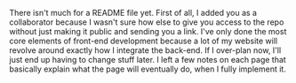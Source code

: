 There isn't much for a README file yet. First of all, I added you as a collaborator because I wasn't sure how else to give you access to the repo without just making it public and sending you a link. I've only done the most core elements of front-end development because a lot of my website will revolve around exactly how I integrate the back-end. If I over-plan now, I'll just end up having to change stuff later. I left a few notes on each page that basically explain what the page will eventually do, when I fully implement it.
